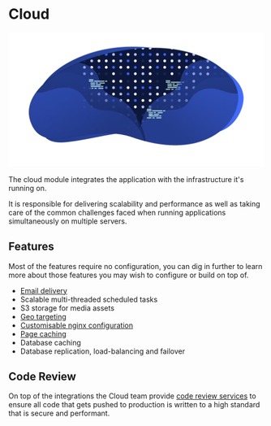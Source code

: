 # Cloud

![](./assets/banner-cloud.png)

The cloud module integrates the application with the infrastructure it's running on.

It is responsible for delivering scalability and performance as well as taking care of the common challenges faced when running applications simultaneously on multiple servers.

## Features

Most of the features require no configuration, you can dig in further to learn more about those features you may wish to configure or build on top of.

- [Email delivery](email-delivery.md)
- Scalable multi-threaded scheduled tasks
- S3 storage for media assets
- [Geo targeting](geo-targeting.md)
- [Customisable nginx configuration](nginx-configuration.md)
- [Page caching](page-caching.md)
- Database caching
- Database replication, load-balancing and failover

## Code Review

On top of the integrations the Cloud team provide [code review services](docs://guides/code-review/) to ensure all code that gets pushed to production is written to a high standard that is secure and performant.
